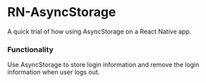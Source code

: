 # RN-AsyncStorage

A quick trial of how using AsyncStorage on a React Native app.

### Functionality

Use AsyncStorage to store login information and remove the login information when user logs out.